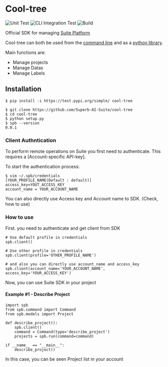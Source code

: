 <!-- <p align="center">
  <a href="http://suite-api.superb-ai.com/" target="blank"><img src="logo/cool-tree.png" width="200" height="200" alt="Cool-Tree Logo" /></a>
</p> -->

# Cool-tree

![Unit Test](https://github.com/Superb-AI-Suite/cool-tree/workflows/Unit%20Test/badge.svg)
![CLI Integration Test](https://github.com/Superb-AI-Suite/cool-tree/workflows/CLI%20Integration%20Test/badge.svg)
![Build](https://github.com/Superb-AI-Suite/cool-tree/workflows/Build/badge.svg)

Official SDK for managing [Suite Platform](https://suite.superb-ai.com)

Cool-tree can both be used from the [command line](#usage-as-a-command-line-interface-cli) and as a [python library](#usage-as-a-python-library).

Main functions are:

- Manage projects
- Manage Datas
- Manage Labels

## Installation

```
$ pip install -i https://test.pypi.org/simple/ cool-tree
```

```shell
$ git clone https://github.com/Superb-AI-Suite/cool-tree
$ cd cool-tree
$ python setup.py
$ spb --version
0.0.1
```

### Client Authntication

To perform remote operations on Suite you first need to authenticate.
This requires a [Account-specific API-key].

To start the authentication process:

```
$ vim ~/.spb/credentials
[YOUR_PROFILE_NAME(Default : default)]
access_key=YOUT_ACCESS_KEY
account_name = YOUR_ACCOUNT_NAME
```
You can also directly use Access key and Account name to SDK. (Check, how to use)


### How to use

First. you need to authenticate and get client from SDK
```
# Use default profile in credentials
spb.client()

# Use other profile in credentials
spb.client(profile='OTHER_PROFILE_NAME')

# and also you can directly use account_name and access_key
spb.client(account_name='YOUR_ACCOUNT_NAME', access_key='YOUR_ACCESS_KEY')
```

Now, you can use Suite SDK in your project

#### Example #1 - Describe Project
```
import spb
from spb.command import Command
from spb.models import Project

def describe_project():
    spb.client()
    command = Command(type='describe_project')
    projects = spb.run(command=command)

if __name__ == "__main__":
    describe_project()

```
In this case, you can be seen Project list in your account